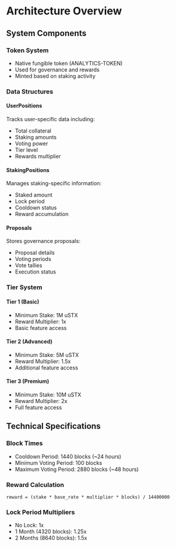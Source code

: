 # Architecture Overview

## System Components

### Token System

- Native fungible token (ANALYTICS-TOKEN)
- Used for governance and rewards
- Minted based on staking activity

### Data Structures

#### UserPositions

Tracks user-specific data including:

- Total collateral
- Staking amounts
- Voting power
- Tier level
- Rewards multiplier

#### StakingPositions

Manages staking-specific information:

- Staked amount
- Lock period
- Cooldown status
- Reward accumulation

#### Proposals

Stores governance proposals:

- Proposal details
- Voting periods
- Vote tallies
- Execution status

### Tier System

#### Tier 1 (Basic)

- Minimum Stake: 1M uSTX
- Reward Multiplier: 1x
- Basic feature access

#### Tier 2 (Advanced)

- Minimum Stake: 5M uSTX
- Reward Multiplier: 1.5x
- Additional feature access

#### Tier 3 (Premium)

- Minimum Stake: 10M uSTX
- Reward Multiplier: 2x
- Full feature access

## Technical Specifications

### Block Times

- Cooldown Period: 1440 blocks (~24 hours)
- Minimum Voting Period: 100 blocks
- Maximum Voting Period: 2880 blocks (~48 hours)

### Reward Calculation

```clarity
reward = (stake * base_rate * multiplier * blocks) / 14400000
```

### Lock Period Multipliers

- No Lock: 1x
- 1 Month (4320 blocks): 1.25x
- 2 Months (8640 blocks): 1.5x
